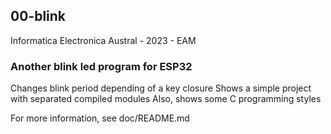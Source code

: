 ##  00-blink

  Informatica Electronica 
  Austral - 2023 - EAM

### Another blink led program for ESP32

  Changes blink period depending of a key closure
  Shows a simple project with separated compiled modules
  Also, shows some C programming styles

  For more information, see doc/README.md

